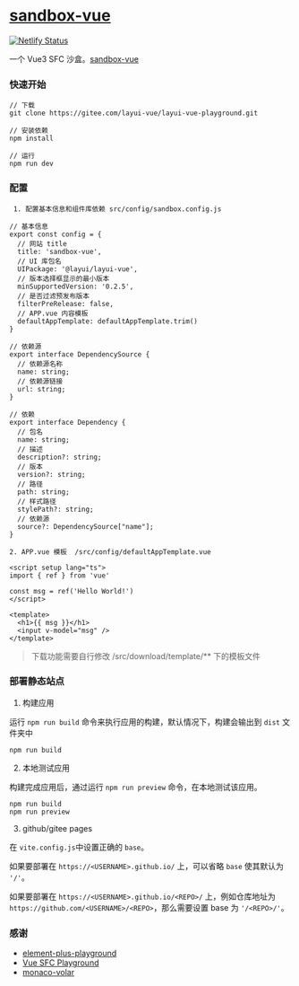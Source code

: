 # [sandbox-vue](https://layui-vue.gitee.io/sandbox-vue)
[![Netlify Status](https://api.netlify.com/api/v1/badges/93cdb381-e59d-4854-a3c3-9f994ad63688/deploy-status)](https://app.netlify.com/sites/layui-vue-playground/deploys)

一个 Vue3 SFC 沙盒。[sandbox-vue](https://layui-vue.gitee.io/sandbox-vue)

### 快速开始

```
// 下载
git clone https://gitee.com/layui-vue/layui-vue-playground.git

// 安装依赖
npm install

// 运行
npm run dev

```

### 配置

```
 1. 配置基本信息和组件库依赖 src/config/sandbox.config.js

// 基本信息
export const config = {
  // 网站 title
  title: 'sandbox-vue',
  // UI 库包名
  UIPackage: '@layui/layui-vue',
  // 版本选择框显示的最小版本
  minSupportedVersion: '0.2.5',
  // 是否过滤预发布版本
  filterPreRelease: false,
  // APP.vue 内容模板
  defaultAppTemplate: defaultAppTemplate.trim()
}

// 依赖源
export interface DependencySource {
  // 依赖源名称
  name: string;
  // 依赖源链接
  url: string;
}

// 依赖
export interface Dependency {
  // 包名
  name: string;
  // 描述
  description?: string;
  // 版本
  version?: string;
  // 路径
  path: string;
  // 样式路径
  stylePath?: string;
  // 依赖源
  source?: DependencySource["name"];
}

2. APP.vue 模板  /src/config/defaultAppTemplate.vue 

<script setup lang="ts">
import { ref } from 'vue'

const msg = ref('Hello World!')
</script>

<template>
  <h1>{{ msg }}</h1>
  <input v-model="msg" />
</template>

```

> 下载功能需要自行修改 /src/download/template/\*\* 下的模板文件

### 部署静态站点

1. 构建应用

运行 `npm run build` 命令来执行应用的构建，默认情况下，构建会输出到 `dist` 文件夹中

```
npm run build
```

2. 本地测试应用

构建完成应用后，通过运行 `npm run preview` 命令，在本地测试该应用。

```
npm run build
npm run preview
```

3. github/gitee pages

在 `vite.config.js`中设置正确的 `base`。

如果要部署在 `https://<USERNAME>.github.io/` 上，可以省略 `base` 使其默认为 `'/'`。

如果要部署在 `https://<USERNAME>.github.io/<REPO>/` 上，例如仓库地址为` https://github.com/<USERNAME>/<REPO>`，那么需要设置 base 为 `'/<REPO>/'`。

### 感谢 
  - [element-plus-playground](https://github.com/element-plus/element-plus-playground)
  - [Vue SFC Playground](https://sfc.vuejs.org/)
  - [monaco-volar](https://github.com/Kingwl/monaco-volar)
